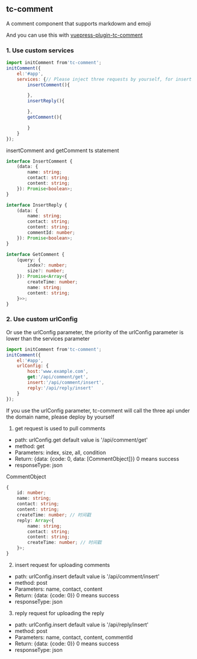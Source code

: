 ## tc-comment

A comment component that supports markdowm and emoji

And you can use this with [vuepress-plugin-tc-comment](https://github.com/theajack/vuepress-plugin-tc-comment)

### 1. Use custom services

```js
import initComment from'tc-comment';
initComment({
    el:'#app',
    services: {// Please inject three requests by yourself, for insert comments, insert comments and get comments
        insertComment(){

        },
        insertReply(){

        },
        getComment(){

        }
    }
});
```

insertComment and getComment ts statement

```ts
interface InsertComment {
    (data: {
        name: string;
        contact: string;
        content: string;
    }): Promise<boolean>;
}

interface InsertReply {
    (data: {
        name: string;
        contact: string;
        content: string;
        commentId: number;
    }): Promise<boolean>;
}

interface GetComment {
    (query: {
        index?: number;
        size?: number;
    }): Promise<Array<{
        createTime: number;
        name: string;
        content: string;
    }>>;
}
```

### 2. Use custom urlConfig

Or use the urlConfig parameter, the priority of the urlConfig parameter is lower than the services parameter

```js
import initComment from'tc-comment';
initComment({
    el:'#app',
    urlConfig: {
        host:'www.example.com',
        get:'/api/comment/get',
        insert:'/api/comment/insert',
        reply:'/api/reply/insert'
    }
});
```

If you use the urlConfig parameter, tc-comment will call the three api under the domain name, please deploy by yourself

1. get request is used to pull comments

- path: urlConfig.get default value is '/api/comment/get'
- method: get
- Parameters: index, size, all, condition
- Return: {data: {code: 0, data: [CommentObject]}} 0 means success
- responseType: json

CommentObject

```ts
{
    id: number;
    name: string;
    contact: string;
    content: string;
    createTime: number; // 时间戳
    reply: Array<{
        name: string;
        contact: string;
        content: string;
        createTime: number; // 时间戳
    }>;
}
```

2. insert request for uploading comments

- path: urlConfig.insert default value is '/api/comment/insert'
- method: post
- Parameters: name, contact, content
- Return: {data: {code: 0}} 0 means success
- responseType: json

3. reply request for uploading the reply

- path: urlConfig.insert default value is '/api/reply/insert'
- method: post
- Parameters: name, contact, content, commentId
- Return: {data: {code: 0}} 0 means success
- responseType: json
